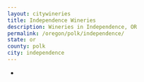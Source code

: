 ```yaml
---
layout: citywineries
title: Independence Wineries
description: Wineries in Independence, OR
permalink: /oregon/polk/independence/
state: or
county: polk
city: independence
---
```

-
